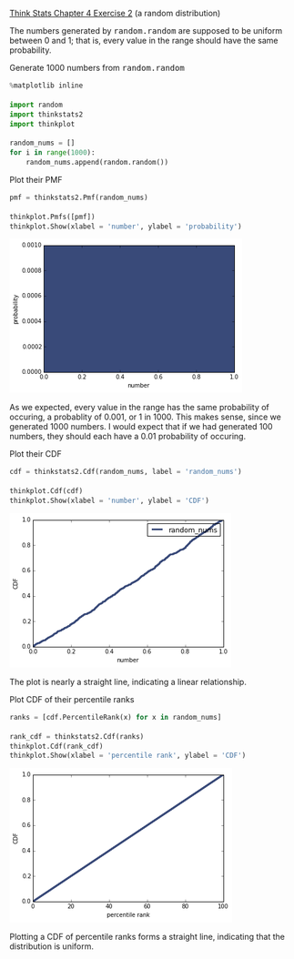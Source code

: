 [Think Stats Chapter 4 Exercise 2](http://greenteapress.com/thinkstats2/html/thinkstats2005.html#toc41) (a random distribution)

The numbers generated by <tt>random.random</tt> are supposed to be uniform between 0 and 1; that is, every value in the range should have the same probability.

Generate 1000 numbers from <tt>random.random</tt>

```python
%matplotlib inline

import random
import thinkstats2
import thinkplot

random_nums = []
for i in range(1000):
    random_nums.append(random.random())
```

Plot their PMF

```python
pmf = thinkstats2.Pmf(random_nums)

thinkplot.Pmfs([pmf])
thinkplot.Show(xlabel = 'number', ylabel = 'probability')
```

![png](../img/ex4-2_01.png)

As we expected, every value in the range has the same probability of occuring, a probablity of 0.001, or 1 in 1000. This makes sense, since we generated 1000 numbers. I would expect that if we had generated 100 numbers, they should each have a 0.01 probability of occuring.

Plot their CDF

```python
cdf = thinkstats2.Cdf(random_nums, label = 'random_nums')

thinkplot.Cdf(cdf)
thinkplot.Show(xlabel = 'number', ylabel = 'CDF')
```

![png](../img/ex4-2_02.png)

The plot is nearly a straight line, indicating a linear relationship.

Plot CDF of their percentile ranks

```python
ranks = [cdf.PercentileRank(x) for x in random_nums]

rank_cdf = thinkstats2.Cdf(ranks)
thinkplot.Cdf(rank_cdf)
thinkplot.Show(xlabel = 'percentile rank', ylabel = 'CDF')
```

![png](../img/ex4-2_03.png)

Plotting a CDF of percentile ranks forms a straight line, indicating that the distribution is uniform.
